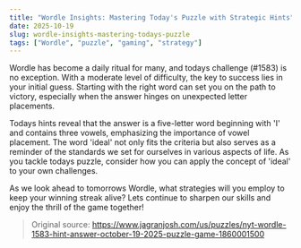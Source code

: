 ```yaml
---
title: "Wordle Insights: Mastering Today's Puzzle with Strategic Hints"
date: 2025-10-19
slug: wordle-insights-mastering-todays-puzzle
tags: ["Wordle", "puzzle", "gaming", "strategy"]
---
```


Wordle has become a daily ritual for many, and todays challenge (#1583) is no exception. With a moderate level of difficulty, the key to success lies in your initial guess. Starting with the right word can set you on the path to victory, especially when the answer hinges on unexpected letter placements.

Todays hints reveal that the answer is a five-letter word beginning with 'I' and contains three vowels, emphasizing the importance of vowel placement. The word 'ideal' not only fits the criteria but also serves as a reminder of the standards we set for ourselves in various aspects of life. As you tackle todays puzzle, consider how you can apply the concept of 'ideal' to your own challenges.

As we look ahead to tomorrows Wordle, what strategies will you employ to keep your winning streak alive? Lets continue to sharpen our skills and enjoy the thrill of the game together!
> Original source: https://www.jagranjosh.com/us/puzzles/nyt-wordle-1583-hint-answer-october-19-2025-puzzle-game-1860001500